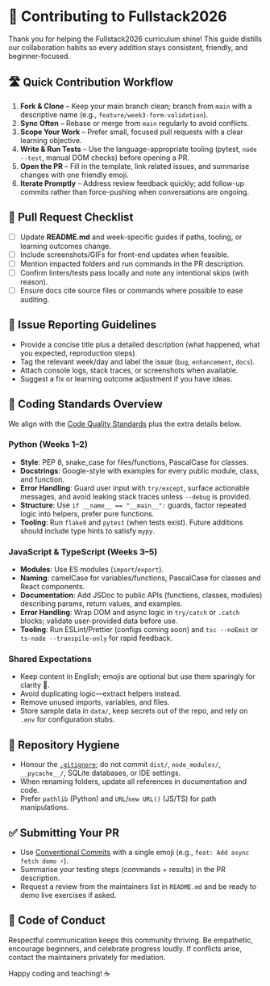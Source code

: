 # 🤝 Contributing to Fullstack2026

Thank you for helping the Fullstack2026 curriculum shine! This guide distills our collaboration habits so every addition stays consistent, friendly, and beginner-focused.

## 🛣️ Quick Contribution Workflow
1. **Fork & Clone** – Keep your main branch clean; branch from `main` with a descriptive name (e.g., `feature/week3-form-validation`).
2. **Sync Often** – Rebase or merge from `main` regularly to avoid conflicts.
3. **Scope Your Work** – Prefer small, focused pull requests with a clear learning objective.
4. **Write & Run Tests** – Use the language-appropriate tooling (pytest, `node --test`, manual DOM checks) before opening a PR.
5. **Open the PR** – Fill in the template, link related issues, and summarise changes with one friendly emoji.
6. **Iterate Promptly** – Address review feedback quickly; add follow-up commits rather than force-pushing when conversations are ongoing.

## 🧾 Pull Request Checklist
- [ ] Update **README.md** and week-specific guides if paths, tooling, or learning outcomes change.
- [ ] Include screenshots/GIFs for front-end updates when feasible.
- [ ] Mention impacted folders and run commands in the PR description.
- [ ] Confirm linters/tests pass locally and note any intentional skips (with reason).
- [ ] Ensure docs cite source files or commands where possible to ease auditing.

## 🐞 Issue Reporting Guidelines
- Provide a concise title plus a detailed description (what happened, what you expected, reproduction steps).
- Tag the relevant week/day and label the issue (`bug`, `enhancement`, `docs`).
- Attach console logs, stack traces, or screenshots when available.
- Suggest a fix or learning outcome adjustment if you have ideas.

## 🧠 Coding Standards Overview
We align with the [Code Quality Standards](README.md) plus the extra details below.

### Python (Weeks 1–2)
- **Style**: PEP 8, snake_case for files/functions, PascalCase for classes.
- **Docstrings**: Google-style with examples for every public module, class, and function.
- **Error Handling**: Guard user input with `try/except`, surface actionable messages, and avoid leaking stack traces unless `--debug` is provided.
- **Structure**: Use `if __name__ == "__main__":` guards, factor repeated logic into helpers, prefer pure functions.
- **Tooling**: Run `flake8` and `pytest` (when tests exist). Future additions should include type hints to satisfy `mypy`.

### JavaScript & TypeScript (Weeks 3–5)
- **Modules**: Use ES modules (`import`/`export`).
- **Naming**: camelCase for variables/functions, PascalCase for classes and React components.
- **Documentation**: Add JSDoc to public APIs (functions, classes, modules) describing params, return values, and examples.
- **Error Handling**: Wrap DOM and async logic in `try/catch` or `.catch` blocks; validate user-provided data before use.
- **Tooling**: Run ESLint/Prettier (configs coming soon) and `tsc --noEmit` or `ts-node --transpile-only` for rapid feedback.

### Shared Expectations
- Keep content in English; emojis are optional but use them sparingly for clarity 💙.
- Avoid duplicating logic—extract helpers instead.
- Remove unused imports, variables, and files.
- Store sample data in `data/`, keep secrets out of the repo, and rely on `.env` for configuration stubs.

## 📁 Repository Hygiene
- Honour the [`.gitignore`](.gitignore); do not commit `dist/`, `node_modules/`, `__pycache__/`, SQLite databases, or IDE settings.
- When renaming folders, update all references in documentation and code.
- Prefer `pathlib` (Python) and `URL`/`new URL()` (JS/TS) for path manipulations.

## ✅ Submitting Your PR
- Use [Conventional Commits](https://www.conventionalcommits.org/) with a single emoji (e.g., `feat: Add async fetch demo ⚡`).
- Summarise your testing steps (commands + results) in the PR description.
- Request a review from the maintainers list in `README.md` and be ready to demo live exercises if asked.

## 🙏 Code of Conduct
Respectful communication keeps this community thriving. Be empathetic, encourage beginners, and celebrate progress loudly. If conflicts arise, contact the maintainers privately for mediation.

Happy coding and teaching! ☕
